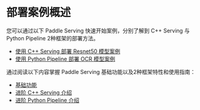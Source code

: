 # 部署案例概述

您可以通过以下 Paddle Serving 快速开始案例，分别了解到 C++ Serving 与 Python Pipeline 2种框架的部署方法。
- [使用 C++ Serving 部署 Resnet50 模型案例]()
- [使用 Python Pipeline 部署 OCR 模型案例]()

通过阅读以下内容掌握 Paddle Serving 基础功能以及2种框架特性和使用指南：
- [基础功能]()
- [进阶 C++ Serving 介绍]()
- [进阶 Python Pipeline 介绍]()
